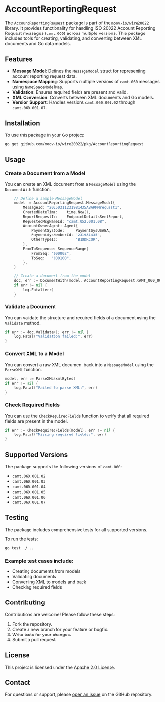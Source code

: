 # AccountReportingRequest

The `AccountReportingRequest` package is part of the [`moov-io/wire20022`](https://github.com/moov-io/wire20022) library. It provides functionality for handling ISO 20022 Account Reporting Request messages (`camt.060`) across multiple versions. This package includes tools for creating, validating, and converting between XML documents and Go data models.


## Features

- **Message Model**: Defines the `MessageModel` struct for representing account reporting request data.
- **Namespace Mapping**: Supports multiple versions of `camt.060` messages using `NameSpaceModelMap`.
- **Validation**: Ensures required fields are present and valid.
- **XML Conversion**: Converts between XML documents and Go models.
- **Version Support**: Handles versions `camt.060.001.02` through `camt.060.001.07`.


## Installation

To use this package in your Go project:

```bash
go get github.com/moov-io/wire20022/pkg/AccountReportingRequest
```


## Usage

### Create a Document from a Model

You can create an XML document from a `MessageModel` using the `DocumentWith` function.

```go
    // Define a sample MessageModel
    model := AccountReportingRequest.MessageModel{
        MessageId: "20250311231981435ABARMMrequest1",
        CreatedDateTime:    time.Now(),
        ReportRequestId:    EndpointDetailsSentReport,
        RequestedMsgNameId: "camt.052.001.08",
        AccountOwnerAgent: Agent{
            PaymentSysCode:     PaymentSysUSABA,
            PaymentSysMemberId: "231981435",
            OtherTypeId:        "B1QDRCQR",
        },
        FromToSequence: SequenceRange{
            FromSeq: "000002",
            ToSeq:   "000100",
        },
    }

    // Create a document from the model
    doc, err := DocumentWith(model, AccountReportingRequest.CAMT_060_001_08)
    if err != nil {
        log.Fatal(err)
    }
```

### Validate a Document

You can validate the structure and required fields of a document using the `Validate` method.

```go
if err := doc.Validate(); err != nil {
    log.Fatal("Validation failed:", err)
}
```


### Convert XML to a Model

You can convert a raw XML document back into a `MessageModel` using the `ParseXML` function.

```go
model, err := ParseXML(xmlBytes)
if err != nil {
    log.Fatal("Failed to parse XML:", err)
}
```

### Check Required Fields

You can use the `CheckRequiredFields` function to verify that all required fields are present in the model.

```go
if err := CheckRequiredFields(model); err != nil {
    log.Fatal("Missing required fields:", err)
}
```


## Supported Versions

The package supports the following versions of `camt.060`:

- `camt.060.001.02`
- `camt.060.001.03`
- `camt.060.001.04`
- `camt.060.001.05`
- `camt.060.001.06`
- `camt.060.001.07`


## Testing

The package includes comprehensive tests for all supported versions.

To run the tests:

```bash
go test ./...
```


### Example test cases include:

- Creating documents from models
- Validating documents
- Converting XML to models and back
- Checking required fields


## Contributing

Contributions are welcome! Please follow these steps:

1. Fork the repository.
2. Create a new branch for your feature or bugfix.
3. Write tests for your changes.
4. Submit a pull request.


## License

This project is licensed under the [Apache 2.0 License](LICENSE).


## Contact

For questions or support, please [open an issue](https://github.com/moov-io/wire20022/issues) on the GitHub repository.
